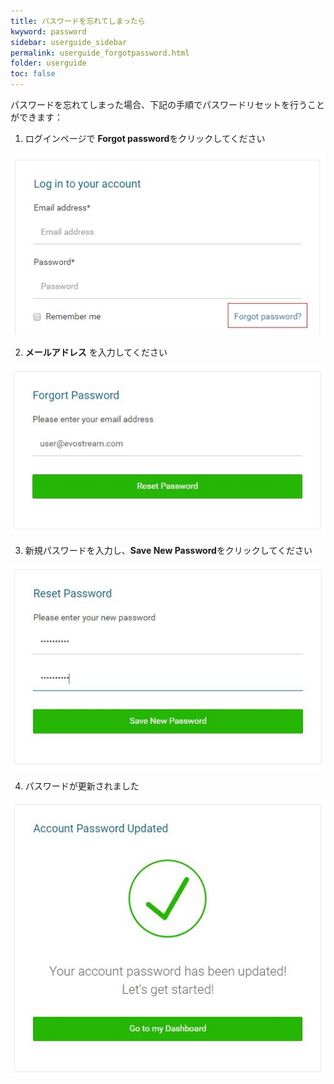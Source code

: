 ```yaml
---
title: パスワードを忘れてしまったら
kwyword: password
sidebar: userguide_sidebar
permalink: userguide_forgotpassword.html
folder: userguide
toc: false
---
```




パスワードを忘れてしまった場合、下記の手順でパスワードリセットを行うことができます：

1. ログインページで **Forgot password**をクリックしてください

![](images/userguide/forgotpassword.jpg)


2. **メールアドレス** を入力してください

![](images/userguide/resetpassword.jpg)


3. 新規パスワードを入力し、**Save New Password**をクリックしてください

![](images/userguide/savenewpassword.JPG)


4. パスワードが更新されました

![](images/userguide/resetsuccess.JPG)
